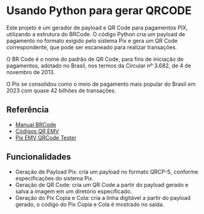 
# Usando Python para gerar QRCODE

Este projeto é um gerador de payload e QR Code para pagamentos PIX, utilizando a estrutura do BRCode. O código Python cria um payload de pagamento no formato exigido pelo sistema Pix e gera um QR Code correspondente, que pode ser escaneado para realizar transações.

O BR Code é o nome do padrão de QR Code, para fins de iniciação de pagamentos, adotado no Brasil, nos termos da Circular nº 3.682, de 4 de novembro de 2013.

O Pix se consolidou como o meio de pagamento mais popular do Brasil em 2023 com quase 42 bilhões de transações.



## Referência

 - [Manual BRCode](https://www.bcb.gov.br/content/estabilidadefinanceira/spb_docs/ManualBRCode.pdf)
 - [Códigos QR EMV](https://www.emvco.com/emv-technologies/qr-codes/)
 - [Pix EMV QRCode Tester](https://openpix.com.br/qrcode/scanner/)


 


## Funcionalidades

- Geração de Payload Pix: cria um payload no formato QRCP-S, conforme especificações do sistema Pix.
- Geração de QR Code: cria um QR Code a partir do payload gerado e salva a imagem em um diretório especificado.
- Geração do Pix Copia e Cola: cria a linha digitável a partir do payload gerado, o codigo do Pix Copia e Cola é mostrado no saida.
